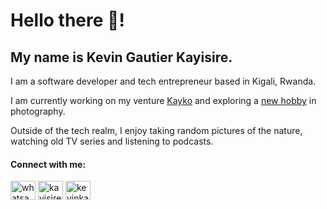 <h1>Hello there 👋!</h1>
<h2>My name is Kevin Gautier Kayisire.</h2>
<p>I am a software developer and tech entrepreneur based in Kigali,  Rwanda.</p>
<p>I am currently working on my venture <a href="https://kayko.rw" target="_blank">Kayko</a> and exploring a <a href="https://www.instagram.com/keveengautier" target="_blank">new hobby</a> in photography.</p>
<p>Outside of the tech realm, I enjoy taking random pictures of the nature, watching old TV series and listening to podcasts.</p>
  
<h4 align="left">Connect with me:</h4>
<p align="left">
  <a href="https://wa.me/250731547202" target="blank"><img align="center" src="https://cdn.jsdelivr.net/npm/simple-icons@3.0.1/icons/whatsapp.svg" alt="whatsapp" height="30" width="40" /></a>
  <a href="https://instagram.com/kayisiree" target="blank"><img align="center" src="https://cdn.jsdelivr.net/npm/simple-icons@3.0.1/icons/instagram.svg" alt="kayisiree" height="30" width="40" /></a>
  <a href="https://linkedin.com/in/kevinkayisire" target="blank"><img align="center" src="https://cdn.jsdelivr.net/npm/simple-icons@3.0.1/icons/linkedin.svg" alt="kevinkayisire" height="30" width="40" /></a>
</p>
